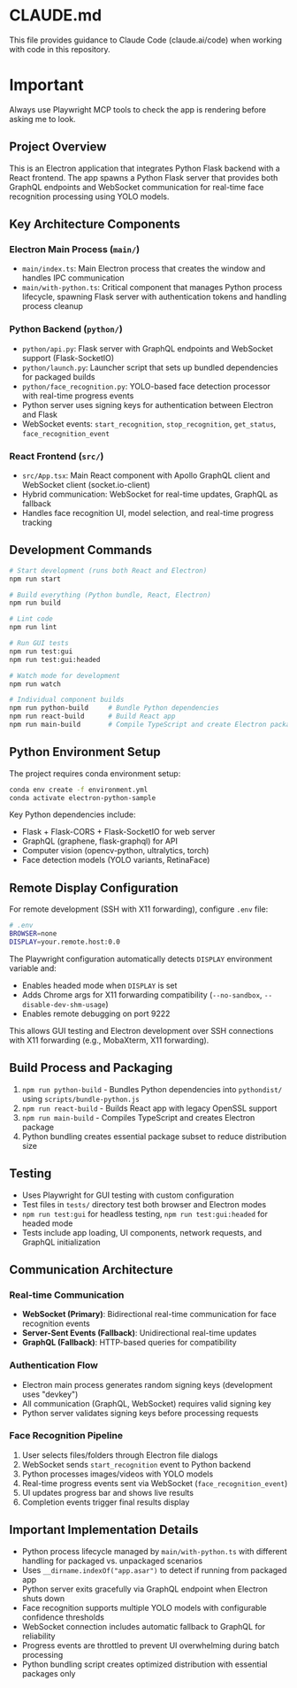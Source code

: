 # CLAUDE.md

This file provides guidance to Claude Code (claude.ai/code) when working with code in this repository.

# Important
Always use Playwright MCP tools to check the app is rendering before asking me to look.

## Project Overview

This is an Electron application that integrates Python Flask backend with a React frontend. The app spawns a Python Flask server that provides both GraphQL endpoints and WebSocket communication for real-time face recognition processing using YOLO models.

## Key Architecture Components

### Electron Main Process (`main/`)
- `main/index.ts`: Main Electron process that creates the window and handles IPC communication
- `main/with-python.ts`: Critical component that manages Python process lifecycle, spawning Flask server with authentication tokens and handling process cleanup

### Python Backend (`python/`)
- `python/api.py`: Flask server with GraphQL endpoints and WebSocket support (Flask-SocketIO)
- `python/launch.py`: Launcher script that sets up bundled dependencies for packaged builds
- `python/face_recognition.py`: YOLO-based face detection processor with real-time progress events
- Python server uses signing keys for authentication between Electron and Flask
- WebSocket events: `start_recognition`, `stop_recognition`, `get_status`, `face_recognition_event`

### React Frontend (`src/`)
- `src/App.tsx`: Main React component with Apollo GraphQL client and WebSocket client (socket.io-client)
- Hybrid communication: WebSocket for real-time updates, GraphQL as fallback
- Handles face recognition UI, model selection, and real-time progress tracking

## Development Commands

```bash
# Start development (runs both React and Electron)
npm run start

# Build everything (Python bundle, React, Electron)
npm run build

# Lint code
npm run lint

# Run GUI tests
npm run test:gui
npm run test:gui:headed

# Watch mode for development
npm run watch

# Individual component builds
npm run python-build     # Bundle Python dependencies
npm run react-build      # Build React app  
npm run main-build       # Compile TypeScript and create Electron package
```

## Python Environment Setup

The project requires conda environment setup:

```bash
conda env create -f environment.yml
conda activate electron-python-sample
```

Key Python dependencies include:
- Flask + Flask-CORS + Flask-SocketIO for web server
- GraphQL (graphene, flask-graphql) for API
- Computer vision (opencv-python, ultralytics, torch)
- Face detection models (YOLO variants, RetinaFace)

## Remote Display Configuration

For remote development (SSH with X11 forwarding), configure `.env` file:

```bash
# .env
BROWSER=none
DISPLAY=your.remote.host:0.0
```

The Playwright configuration automatically detects `DISPLAY` environment variable and:
- Enables headed mode when `DISPLAY` is set
- Adds Chrome args for X11 forwarding compatibility (`--no-sandbox`, `--disable-dev-shm-usage`)
- Enables remote debugging on port 9222

This allows GUI testing and Electron development over SSH connections with X11 forwarding (e.g., MobaXterm, X11 forwarding).

## Build Process and Packaging

1. `npm run python-build` - Bundles Python dependencies into `pythondist/` using `scripts/bundle-python.js`
2. `npm run react-build` - Builds React app with legacy OpenSSL support
3. `npm run main-build` - Compiles TypeScript and creates Electron package
4. Python bundling creates essential package subset to reduce distribution size

## Testing

- Uses Playwright for GUI testing with custom configuration
- Test files in `tests/` directory test both browser and Electron modes
- `npm run test:gui` for headless testing, `npm run test:gui:headed` for headed mode
- Tests include app loading, UI components, network requests, and GraphQL initialization

## Communication Architecture

### Real-time Communication
- **WebSocket (Primary)**: Bidirectional real-time communication for face recognition events
- **Server-Sent Events (Fallback)**: Unidirectional real-time updates
- **GraphQL (Fallback)**: HTTP-based queries for compatibility

### Authentication Flow
- Electron main process generates random signing keys (development uses "devkey")
- All communication (GraphQL, WebSocket) requires valid signing key
- Python server validates signing keys before processing requests

### Face Recognition Pipeline
1. User selects files/folders through Electron file dialogs
2. WebSocket sends `start_recognition` event to Python backend
3. Python processes images/videos with YOLO models
4. Real-time progress events sent via WebSocket (`face_recognition_event`)
5. UI updates progress bar and shows live results
6. Completion events trigger final results display

## Important Implementation Details

- Python process lifecycle managed by `main/with-python.ts` with different handling for packaged vs. unpackaged scenarios
- Uses `__dirname.indexOf("app.asar")` to detect if running from packaged app
- Python server exits gracefully via GraphQL endpoint when Electron shuts down
- Face recognition supports multiple YOLO models with configurable confidence thresholds
- WebSocket connection includes automatic fallback to GraphQL for reliability
- Progress events are throttled to prevent UI overwhelming during batch processing
- Python bundling script creates optimized distribution with essential packages only
